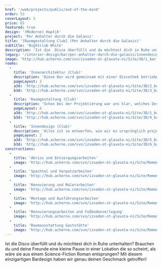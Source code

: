 ```yaml
---
href: '/web/projects/public/out-of-the-mind' 
order: 53
coverLayout: 3
price: 65
featured: true
design: '(Moderne) Haptik'
project: 'Per Anhalter durch die Galaxis'
title: '[Raumgestaltung Club] (Per Anhalter durch die Galaxis)'
subtitle: 'Nightclub White'
description: 'Ist die  Disco überfüllt und du möchtest dich in Ruhe unterhalten? Brauchen du und deine Freunde eine kleine Pause in einer Lokation die so scheint, als wäre sie aus einem Science-Fiction Roman entsprungen?  Mit diesem einzigartigen Bardesign haben wir genau deinen Geschmack getroffen!'
legacy: '/interior-design/bar/per-anhalter-durch-die-galaxis/innendesign.html'
image: 'http://hub.acherno.com/svn/izvaden-ot-glavata-ni/Site/3D/1_bar_f.bmp'
rooms:
  -
    title: 'Innenarchitektur (Club)'
    description: 'Diese Bar wird gemeinsam mit einer Discothek betrieben, hat aber ganztägig geöffnet. Nachts dient sie der Disco als Relaxzone, und tagsüber versorgt sie alle, die in Ruhe und stylischer Umgebung einen Kaffee oder Drink nehmen wollen. '
    pageLayout: 2
    a3d: 'http://hub.acherno.com/svn/izvaden-ot-glavata-ni/Site/3D/2_bar_f.bmp'
    b3d: 'http://hub.acherno.com/svn/izvaden-ot-glavata-ni/Site/3D/3_bar_f.bmp'
  -
    title: 'Raumgestaltung (Club)'
    description: 'Schon bei der Projektierung war uns klar, welches Design wir hier realisieren wollen. Weiß war vorgegeben, weil hier eine neue Beleuchtungstechnik Namens RBJ eingesetzt werden soll, die verschiedenste Farbstimmungen erzeugen kann.'
    pageLayout: 6
    a3d: 'http://hub.acherno.com/svn/izvaden-ot-glavata-ni/Site/3D/1_bar_f.bmp'
    b3d: 'http://hub.acherno.com/svn/izvaden-ot-glavata-ni/Site/3D/4_bar_f.bmp'
  -
    title: 'Innendesign (Club)'
    description: 'Alles ist so entworfen, wie wir es ursprünglich projektiert haben. Hohe Barhocker und niedrige Sitzsessel in geometrischen Formen. Dazu als Eyecatcher vier rote Kugelsessel in sphärischem Design. Weitere Akzente werden nur durch die dünnen Roten Linien gesetzt. Ein Design, das dir nicht mehr aus dem Kopf geht.'
    pageLayout: 2
    a3d: 'http://hub.acherno.com/svn/izvaden-ot-glavata-ni/Site/3D/5_bar_f.bmp'
    b3d: 'http://hub.acherno.com/svn/izvaden-ot-glavata-ni/Site/3D/6_bar_f.bmp'
constructions:
  - 
    title: 'Abriss und Entsorgungsarbeiten'
    image: 'http://hub.acherno.com/svn/izvaden-ot-glavata-ni/Site/Remonti/3.jpg'
  - 
    title: 'Spachtel und Verputzarbeiten'
    image: 'http://hub.acherno.com/svn/izvaden-ot-glavata-ni/Site/Remonti/4.jpg'
  - 
    title: 'Renovierung und Malerarbeiten'
    image: 'http://hub.acherno.com/svn/izvaden-ot-glavata-ni/Site/Remonti/5.jpg'
  - 
    title: 'Montage und Ausführungsarbeiten'
    image: 'http://hub.acherno.com/svn/izvaden-ot-glavata-ni/Site/Remonti/9.jpg'
  -
    title: 'Renovierungsarbeiten und Fußbodenverlegung'
    image: 'http://hub.acherno.com/svn/izvaden-ot-glavata-ni/Site/Remonti/8.jpg'
  -
    title: 'Raumausstattung Gaststätte'
    image: 'http://hub.acherno.com/svn/izvaden-ot-glavata-ni/Site/Remonti/6.jpg'
---
```

Ist die  Disco überfüllt und du möchtest dich in Ruhe unterhalten? Brauchen du und deine Freunde eine kleine Pause in einer Lokation die so scheint, als wäre sie aus einem Science-Fiction Roman entsprungen?  Mit diesem einzigartigen Bardesign haben wir genau deinen Geschmack getroffen!
